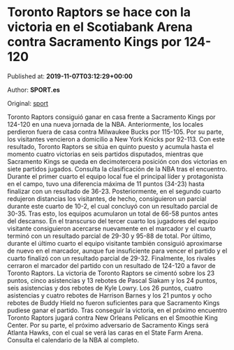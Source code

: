 
# Toronto Raptors se hace con la victoria en el Scotiabank Arena contra Sacramento Kings por 124-120

Published at: **2019-11-07T03:12:29+00:00**

Author: **SPORT.es**

Original: [sport](https://www.sport.es/es/noticias/nba/toronto-raptors-se-hace-con-la-victoria-en-el-scotiabank-arena-contra-sacramento-kings-por-124-120-7717580)

Toronto Raptors consiguió ganar en casa frente a Sacramento Kings por 124-120 en una nueva jornada de la NBA. Anteriormente, los locales perdieron fuera de casa contra Milwaukee Bucks por 115-105. Por su parte, los visitantes vencieron a domicilio a New York Knicks por 92-113. Con este resultado, Toronto Raptors se sitúa en quinto puesto y acumula hasta el momento cuatro victorias en seis partidos disputados, mientras que Sacramento Kings se queda en decimotercera posición con dos victorias en siete partidos jugados. Consulta la clasificación de la NBA tras el encuentro.
Durante el primer cuarto el equipo local fue el principal líder y protagonista en el campo, tuvo una diferencia máxima de 11 puntos (34-23) hasta finalizar con un resultado de 36-23. Posteriormente, en el segundo cuarto redujeron distancias los visitantes, de hecho, consiguieron un parcial durante este cuarto de 10-2, el cual concluyó con un resultado parcial de 30-35. Tras esto, los equipos acumularon un total de 66-58 puntos antes del descanso.
En el transcurso del tercer cuarto los jugadores del equipo visitante consiguieron acercarse nuevamente en el marcador y el cuarto terminó con un resultado parcial de 29-30 y 95-88 de total. Por último, durante el último cuarto el equipo visitante también consiguió aproximarse de nuevo en el marcador, aunque fue insuficiente para vencer el partido y el cuarto finalizó con un resultado parcial de 29-32. Finalmente, los rivales cerraron el marcador del partido con un resultado de 124-120 a favor de Toronto Raptors.
La victoria de Toronto Raptors se cimentó sobre los 23 puntos, cinco asistencias y 13 rebotes de Pascal Siakam y los 24 puntos, seis asistencias y dos rebotes de Kyle Lowry. Los 26 puntos, cuatro asistencias y cuatro rebotes de Harrison Barnes y los 21 puntos y ocho rebotes de Buddy Hield no fueron suficientes para que Sacramento Kings pudiese ganar el partido.
Tras conseguir la victoria, en el próximo encuentro Toronto Raptors jugará contra New Orleans Pelicans en el Smoothie King Center. Por su parte, el próximo adversario de Sacramento Kings será Atlanta Hawks, con el cual se verá las caras en el State Farm Arena. Consulta el calendario de la NBA al completo.

